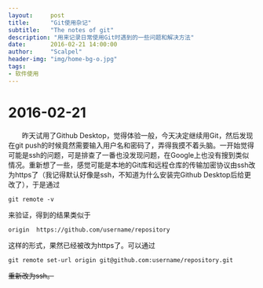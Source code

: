 ```yaml
---
layout:     post
title:      "Git使用杂记"
subtitle:   "The notes of git"
description: "用来记录日常使用Git时遇到的一些问题和解决方法"
date:       2016-02-21 14:00:00
author:     "Scalpel"
header-img: "img/home-bg-o.jpg"
tags:
- 软件使用
---
```

2016-02-21
===
　　昨天试用了Github Desktop，觉得体验一般，今天决定继续用Git，然后发现在git push的时候竟然需要输入用户名和密码了，弄得我摸不着头脑。一开始觉得可能是ssh的问题，可是排查了一番也没发现问题，在Google上也没有搜到类似情况。重新想了一些，感觉可能是本地的Git库和远程仓库的传输加密协议由ssh改为https了（我记得默认好像是ssh，不知道为什么安装完Github Desktop后给更改了），于是通过

~~~
git remote -v
~~~
来验证，得到的结果类似于  

~~~
origin  https://github.com/username/repository
~~~
这样的形式，果然已经被改为https了。可以通过

~~~
git remote set-url origin git@github.com:username/repository.git
~~~
<s>重新改为ssh。<s>